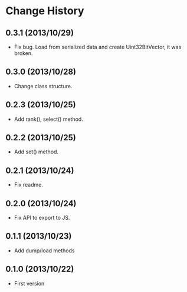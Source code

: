 Change History
=================

## 0.3.1 (2013/10/29)

* Fix bug. Load from serialized data and create Uint32BitVector, it was broken.

## 0.3.0 (2013/10/28)

* Change class structure.

## 0.2.3 (2013/10/25)

* Add rank(), select() method.

## 0.2.2 (2013/10/25)

* Add set() method.

## 0.2.1 (2013/10/24)

* Fix readme.

## 0.2.0 (2013/10/24)

* Fix API to export to JS.

## 0.1.1 (2013/10/23)

* Add dump/load methods

## 0.1.0 (2013/10/22)

* First version
